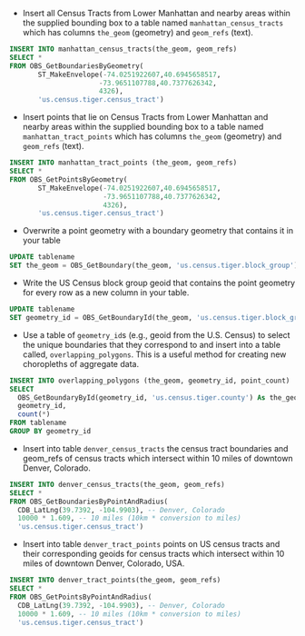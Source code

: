 - Insert all Census Tracts from Lower Manhattan and nearby areas within the supplied bounding box to a table named `manhattan_census_tracts` which has columns `the_geom` (geometry) and `geom_refs` (text).

```sql
INSERT INTO manhattan_census_tracts(the_geom, geom_refs)
SELECT *
FROM OBS_GetBoundariesByGeometry(
       ST_MakeEnvelope(-74.0251922607,40.6945658517,
                      -73.9651107788,40.7377626342,
                      4326),
       'us.census.tiger.census_tract')
```

- Insert points that lie on Census Tracts from Lower Manhattan and nearby areas within the supplied bounding box to a table named `manhattan_tract_points` which has columns `the_geom` (geometry) and `geom_refs` (text).

```sql
INSERT INTO manhattan_tract_points (the_geom, geom_refs)
SELECT *
FROM OBS_GetPointsByGeometry(
       ST_MakeEnvelope(-74.0251922607,40.6945658517,
                       -73.9651107788,40.7377626342,
                       4326),
       'us.census.tiger.census_tract')
```


- Overwrite a point geometry with a boundary geometry that contains it in your table

```SQL
UPDATE tablename
SET the_geom = OBS_GetBoundary(the_geom, 'us.census.tiger.block_group')
```


- Write the US Census block group geoid that contains the point geometry for every row as a new column in your table.

```SQL
UPDATE tablename
SET geometry_id = OBS_GetBoundaryId(the_geom, 'us.census.tiger.block_group')
```


- Use a table of `geometry_id`s (e.g., geoid from the U.S. Census) to select the unique boundaries that they correspond to and insert into a table called, `overlapping_polygons`. This is a useful method for creating new choropleths of aggregate data.

```SQL
INSERT INTO overlapping_polygons (the_geom, geometry_id, point_count)
SELECT
  OBS_GetBoundaryById(geometry_id, 'us.census.tiger.county') As the_geom,
  geometry_id,
  count(*)
FROM tablename
GROUP BY geometry_id
```


- Insert into table `denver_census_tracts` the census tract boundaries and geom_refs of census tracts which intersect within 10 miles of downtown Denver, Colorado.

```sql
INSERT INTO denver_census_tracts(the_geom, geom_refs)
SELECT *
FROM OBS_GetBoundariesByPointAndRadius(
  CDB_LatLng(39.7392, -104.9903), -- Denver, Colorado
  10000 * 1.609, -- 10 miles (10km * conversion to miles)
  'us.census.tiger.census_tract')
```


- Insert into table `denver_tract_points` points on US census tracts and their corresponding geoids for census tracts which intersect within 10 miles of downtown Denver, Colorado, USA.

```sql
INSERT INTO denver_tract_points(the_geom, geom_refs)
SELECT *
FROM OBS_GetPointsByPointAndRadius(
  CDB_LatLng(39.7392, -104.9903), -- Denver, Colorado
  10000 * 1.609, -- 10 miles (10km * conversion to miles)
  'us.census.tiger.census_tract')
```